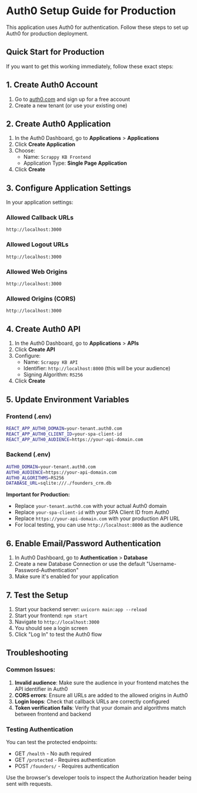 # Auth0 Setup Guide for Production

This application uses Auth0 for authentication. Follow these steps to set up Auth0 for production deployment.

## Quick Start for Production

If you want to get this working immediately, follow these exact steps:

## 1. Create Auth0 Account

1. Go to [auth0.com](https://auth0.com) and sign up for a free account
2. Create a new tenant (or use your existing one)

## 2. Create Auth0 Application

1. In the Auth0 Dashboard, go to **Applications** > **Applications**
2. Click **Create Application**
3. Choose:
   - Name: `Scrappy KB Frontend`
   - Application Type: **Single Page Application**
4. Click **Create**

## 3. Configure Application Settings

In your application settings:

### Allowed Callback URLs
```
http://localhost:3000
```

### Allowed Logout URLs
```
http://localhost:3000
```

### Allowed Web Origins
```
http://localhost:3000
```

### Allowed Origins (CORS)
```
http://localhost:3000
```

## 4. Create Auth0 API

1. In the Auth0 Dashboard, go to **Applications** > **APIs**
2. Click **Create API**
3. Configure:
   - Name: `Scrappy KB API`
   - Identifier: `http://localhost:8000` (this will be your audience)
   - Signing Algorithm: `RS256`
4. Click **Create**

## 5. Update Environment Variables

### Frontend (.env)
```bash
REACT_APP_AUTH0_DOMAIN=your-tenant.auth0.com
REACT_APP_AUTH0_CLIENT_ID=your-spa-client-id
REACT_APP_AUTH0_AUDIENCE=https://your-api-domain.com
```

### Backend (.env)
```bash
AUTH0_DOMAIN=your-tenant.auth0.com
AUTH0_AUDIENCE=https://your-api-domain.com
AUTH0_ALGORITHMS=RS256
DATABASE_URL=sqlite:///./founders_crm.db
```

**Important for Production:**
- Replace `your-tenant.auth0.com` with your actual Auth0 domain
- Replace `your-spa-client-id` with your SPA Client ID from Auth0
- Replace `https://your-api-domain.com` with your production API URL
- For local testing, you can use `http://localhost:8000` as the audience

## 6. Enable Email/Password Authentication

1. In Auth0 Dashboard, go to **Authentication** > **Database**
2. Create a new Database Connection or use the default "Username-Password-Authentication"
3. Make sure it's enabled for your application

## 7. Test the Setup

1. Start your backend server: `uvicorn main:app --reload`
2. Start your frontend: `npm start`
3. Navigate to `http://localhost:3000`
4. You should see a login screen
5. Click "Log In" to test the Auth0 flow

## Troubleshooting

### Common Issues:

1. **Invalid audience**: Make sure the audience in your frontend matches the API identifier in Auth0
2. **CORS errors**: Ensure all URLs are added to the allowed origins in Auth0
3. **Login loops**: Check that callback URLs are correctly configured
4. **Token verification fails**: Verify that your domain and algorithms match between frontend and backend

### Testing Authentication

You can test the protected endpoints:
- GET `/health` - No auth required
- GET `/protected` - Requires authentication
- POST `/founders/` - Requires authentication

Use the browser's developer tools to inspect the Authorization header being sent with requests.